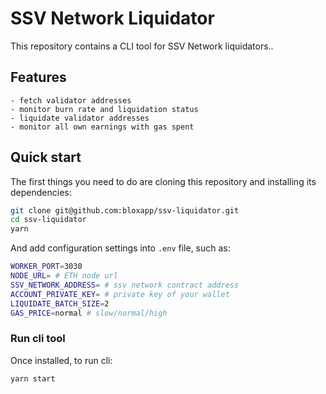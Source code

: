 # SSV Network Liquidator
This repository contains a CLI tool for SSV Network liquidators..

## Features

```
- fetch validator addresses
- monitor burn rate and liquidation status
- liquidate validator addresses
- monitor all own earnings with gas spent
```

## Quick start

The first things you need to do are cloning this repository and installing its
dependencies:

```sh
git clone git@github.com:bloxapp/ssv-liquidator.git
cd ssv-liquidator
yarn
```

And add configuration settings into `.env` file, such as:

```sh
WORKER_PORT=3030
NODE_URL= # ETH node url
SSV_NETWORK_ADDRESS= # ssv network contract address
ACCOUNT_PRIVATE_KEY= # private key of your wallet
LIQUIDATE_BATCH_SIZE=2
GAS_PRICE=normal # slow/normal/high
```

### Run cli tool
Once installed, to run cli:

```sh
yarn start
```